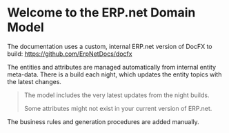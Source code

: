 # Welcome to the ERP.net Domain Model

The documentation uses a custom, internal ERP.net version of DocFX to build:
https://github.com/ErpNetDocs/docfx

The entities and attributes are managed automatically from internal entity meta-data.
There is a build each night, which updates the entity topics with the latest changes.

> The model includes the very latest updates from the night builds.
>
> Some attributes might not exist in your current version of ERP.net.

The business rules and generation procedures are added manually.
